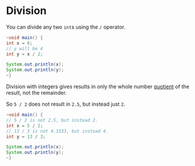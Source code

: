 # Division

You can divide any two `int`s using the `/` operator.

```java
~void main() {
int x = 8;
// y will be 4
int y = x / 2;

System.out.println(x);
System.out.println(y);
~}
```

Division with integers gives results in only the whole number [quotient](https://www.khanacademy.org/computing/computer-science/cryptography/modarithmetic/a/the-quotient-remainder-theorem) of the result, not the remainder.

So `5 / 2` does not result in `2.5`, but instead just `2`.

```java
~void main() {
// 5 / 2 is not 2.5, but instead 2.
int x = 5 / 2;
// 13 / 3 is not 4.3333, but instead 4.
int y = 13 / 3;

System.out.println(x);
System.out.println(y);
~}
```

